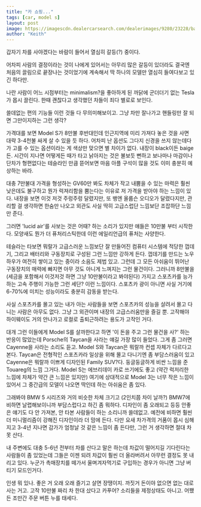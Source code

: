 ```yaml
---
title: "카 쇼핑..."
tags: [car, model s]
layout: post
image: https://imagescdn.dealercarsearch.com/dealerimages/9280/23228/banner2.jpg
author: "Keith"
---
```


갑자기 차를 사야겠다는 바람이 들어서 열심히 갈등(?) 중이다.

어차피 사람의 결정이라는 것이 나에게 있어서는 아무리 많은 갈등이 있더라도 결국엔 처음의 끌림으로 끝장나는 것이었기에 계속해서 딱 하나의 모델만 열심히 들여다보고 있긴 하다만.

나란 사람이 어느 시점부터는 minimalism?을 좋아하게 된 까닭에 군더더기 없는 Tesla가 몹시 끌린다. 한때 괜찮다고 생각했던 차들이 죄다 별로로 보인다.

쓸데없는 편의 기능들 이런 것들 다 무의미해보이고. 그냥 차만 잘나가고 핸들링만 잘 되면 그만이지하는 그런 생각?

가격대를 보면 Model S가 8만불 후반대인데 인근지역에 미리 가져다 놓은 것을 사면 대략 3-4천불 싸게 살 수 있을 듯 하다. 어차피 난 옵션도 그다지 신경을 쓰지 않는데다가 고를 수 있는 옵션이라는 게 색상만 맞으면 별 차이가 없다. 내장이 black이든 baige든. 시간이 지나면 어떻게든 때가 타고 낡아지는 것은 불보듯 뻔하고 보나마나 마감이나 단차가 형편없다는 테슬라인 만큼 뜯어보면 마음 아플 구석이 많을 것도 이미 충분히 예상하는 바라.

대충 7만불대 가격을 형성하는 GV60만 봐도 차체가 작고 내뿜을 수 있는 마력은 훨씬 낮은데도 불구하고 뭔가 럭져리함을 뿜는다는 이유로 저 가격을 받아야 하는 느낌이 있다. 내장을 보면 이것 저것 주렁주렁 달렸지만, 또 뱅엔 올룹슨 오디오가 달렸다지만, 관리할 걸 생각하면 한숨만 나오고 외관도 사실 딱히 고급스럽단 느낌보단 조잡하단 느낌만 준다. 

그러면 'lucid air'를 사보는 것은 어때? 하는 소리가 있지만 얘들은 10만불 부터 시작한다. 모양새도 뭔가 더 퓨처리스틱한데 이런 에일리언급의 퓨처는 사양한다.

테슬라는 타보면 뭐랄가 고급스러운 느낌보단 잘 만들어진 컴퓨터 시스템에 적당한 껍데기, 그리고 배터리와 구동장치로 구성된 그런 느낌만 강하게 든다. 껍데기를 만드는 노우하우가 여전히 쌓이고 있는 중이라 소음도 제법 있고. 그런데 그 모든 아쉬움이 뛰어난 구동장치의 매력에 빠지면 아무 것도 아니게 느껴지는 그런 물건이다. 그러니까 8만불을 (세금을 포함해서 이것저것 하면 그냥 10만불이라고 봐야된다) 가지고 스포츠카를 능가하는 고속 주행이 가능한 그런 세단? 이런 느낌이다. 스포츠카 광이 아니면 사실 거기에 6-70%에 미치는 성능이라도 충분히 감동을 받는다.

사실 스포츠카를 몰고 있는 내가 아는 사람들을 보면 스포츠카의 성능을 살려서 몰고 다니는 사람은 아무도 없다. 그냥 그 외관이며 내장의 고급스러움만을 즐길 뿐. 고작해야 하이웨이도 거의 안나가고 로컬로 출퇴근하려는 용도가 고작인 거다. 

대개 그런 이들에게 Model S를 살까한다고 하면 '이 돈을 주고 그런 물건을 사?' 하는 반응이 많았는데 Porsche의 Taycan을 사라는 얘길 가장 많이 들었다. 그게 좀 그러면 Cayenne을 사라는 소리도 듣고. Model S와 Taycan은 뭐랄까 컨셉 자체가 다르다고 본다. Taycan은 전형적인 스포츠카라 일상을 위해 몰고 다니기엔 좀 부담스러움이 있고 Cayenne은 뭐랄까 이쁘게 디자인된 Family SUV?다. 둥글둥글하게 비싼 느낌을 준 Touareg의 느낌 그거다. Model S는 에브리데이 카로 쓰기에도 좋고 (약간 럭저리한 느낌에 차체가 약간 큰 느낌은 있지만) 여기에 상대적으로 Model 3는 너무 작은 느낌이 있어서 그 중간급의 모델이 나오면 딱인데 하는 아쉬움은 좀 있다. 

그래봐야 BMW 5 시리즈와 거의 비슷한 차체 크기고 (2인치쯤 차이 날까?) BMW7에 비하면 날렵해보이니까 부담스럽다고 하긴 좀 뭐하다. 디자인이 좀 오래되고 등등 안좋은 얘기도 다 안 가져본, 안 타본 사람들이 하는 소리니까 쓸데없고. 예전에 비하면 훨씬 더 미니멀리즘이 강해진 디자인이라 더 맘에 든다. 다만 요새 차가격의 거품이 몹시 심해지고 3-4년 지나면 감가가 엄청날 것 같은 느낌이 좀 든다만, 그런 거 생각하면 절대 차 못 산다.

내 주변에도 대충 5-6년 전부터 차를 산다고 말은 하는데 차값이 떨어지길 기다린다는 사람들이 좀 있었는데 그들은 이젠 되려 차값이 훨씬 더 올라버려서 아무런 결정도 못 내리고 있다. 누군가 촉매장치를 떼가서 울며겨자먹기로 구입하는 경우가 아니면 그냥 버티기 모드인거다. 

인생 뭐 있나. 좋은 거 오래 오래 즐기고 살면 장땡이지. 까짓거 돈이야 없으면 없는 대로 사는 거고. 고작 10만불 짜리 차 한대 샀다고 카푸어? 소리들을 제정상태도 아니고. 어쨌든 조만간 주문 버튼 누를 태세다.